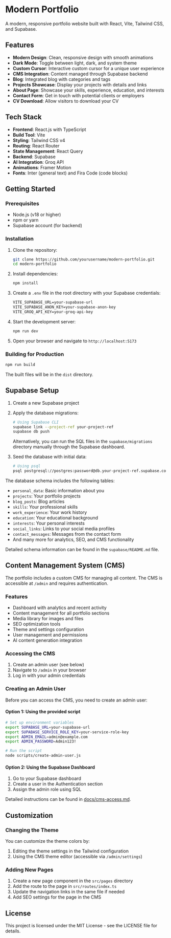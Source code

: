 # Modern Portfolio

A modern, responsive portfolio website built with React, Vite, Tailwind CSS, and Supabase.

## Features

- **Modern Design**: Clean, responsive design with smooth animations
- **Dark Mode**: Toggle between light, dark, and system theme
- **Custom Cursor**: Interactive custom cursor for a unique user experience
- **CMS Integration**: Content managed through Supabase backend
- **Blog**: Integrated blog with categories and tags
- **Projects Showcase**: Display your projects with details and links
- **About Page**: Showcase your skills, experience, education, and interests
- **Contact Form**: Get in touch with potential clients or employers
- **CV Download**: Allow visitors to download your CV

## Tech Stack

- **Frontend**: React.js with TypeScript
- **Build Tool**: Vite
- **Styling**: Tailwind CSS v4
- **Routing**: React Router
- **State Management**: React Query
- **Backend**: Supabase
- **AI Integration**: Groq API
- **Animations**: Framer Motion
- **Fonts**: Inter (general text) and Fira Code (code blocks)

## Getting Started

### Prerequisites

- Node.js (v18 or higher)
- npm or yarn
- Supabase account (for backend)

### Installation

1. Clone the repository:

   ```bash
   git clone https://github.com/yourusername/modern-portfolio.git
   cd modern-portfolio
   ```

2. Install dependencies:

   ```bash
   npm install
   ```

3. Create a `.env` file in the root directory with your Supabase credentials:

   ```markdown
   VITE_SUPABASE_URL=your-supabase-url
   VITE_SUPABASE_ANON_KEY=your-supabase-anon-key
   VITE_GROQ_API_KEY=your-groq-api-key
   ```

4. Start the development server:

   ```bash
   npm run dev
   ```

5. Open your browser and navigate to `http://localhost:5173`

### Building for Production

```bash
npm run build
```

The built files will be in the `dist` directory.

## Supabase Setup

1. Create a new Supabase project
2. Apply the database migrations:

   ```bash
   # Using Supabase CLI
   supabase link --project-ref your-project-ref
   supabase db push
   ```

   Alternatively, you can run the SQL files in the `supabase/migrations` directory manually through the Supabase dashboard.

3. Seed the database with initial data:

   ```bash
   # Using psql
   psql postgresql://postgres:password@db.your-project-ref.supabase.co:5432/postgres -f supabase/seed.sql
   ```

The database schema includes the following tables:

- `personal_data`: Basic information about you
- `projects`: Your portfolio projects
- `blog_posts`: Blog articles
- `skills`: Your professional skills
- `work_experience`: Your work history
- `education`: Your educational background
- `interests`: Your personal interests
- `social_links`: Links to your social media profiles
- `contact_messages`: Messages from the contact form
- And many more for analytics, SEO, and CMS functionality

Detailed schema information can be found in the `supabase/README.md` file.

## Content Management System (CMS)

The portfolio includes a custom CMS for managing all content. The CMS is accessible at `/admin` and requires authentication.

### Features

- Dashboard with analytics and recent activity
- Content management for all portfolio sections
- Media library for images and files
- SEO optimization tools
- Theme and settings configuration
- User management and permissions
- AI content generation integration

### Accessing the CMS

1. Create an admin user (see below)
2. Navigate to `/admin` in your browser
3. Log in with your admin credentials

### Creating an Admin User

Before you can access the CMS, you need to create an admin user:

#### Option 1: Using the provided script

```bash
# Set up environment variables
export SUPABASE_URL=your-supabase-url
export SUPABASE_SERVICE_ROLE_KEY=your-service-role-key
export ADMIN_EMAIL=admin@example.com
export ADMIN_PASSWORD=Admin123!

# Run the script
node scripts/create-admin-user.js
```

#### Option 2: Using the Supabase Dashboard

1. Go to your Supabase dashboard
2. Create a user in the Authentication section
3. Assign the admin role using SQL

Detailed instructions can be found in [docs/cms-access.md](docs/cms-access.md).

## Customization

### Changing the Theme

You can customize the theme colors by:

1. Editing the theme settings in the Tailwind configuration
2. Using the CMS theme editor (accessible via `/admin/settings`)

### Adding New Pages

1. Create a new page component in the `src/pages` directory
2. Add the route to the page in `src/routes/index.ts`
3. Update the navigation links in the same file if needed
4. Add SEO settings for the page in the CMS

## License

This project is licensed under the MIT License - see the LICENSE file for details.
